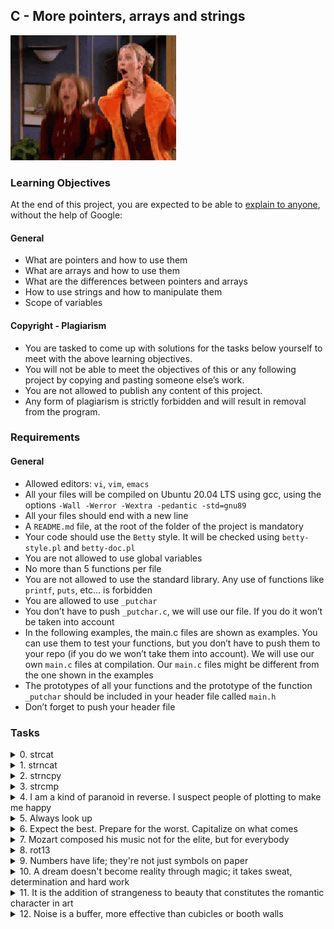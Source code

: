 ## C - More pointers, arrays and strings
![HAPPY](happy-clapping.gif)
### Learning Objectives
At the end of this project, you are expected to be able to [explain to anyone](https://fs.blog/feynman-learning-technique/?fbclid=IwAR2K5_BGPVo0QjJXkOIIqNsqcXK4lTskPWJvA0asKQIGtCPWaQBdKmj1Ztg), without the help of Google:

#### General
- What are pointers and how to use them
- What are arrays and how to use them
- What are the differences between pointers and arrays
- How to use strings and how to manipulate them
- Scope of variables

#### Copyright - Plagiarism
- You are tasked to come up with solutions for the tasks below yourself to meet with the above learning objectives.
- You will not be able to meet the objectives of this or any following project by copying and pasting someone else’s work.
- You are not allowed to publish any content of this project.
- Any form of plagiarism is strictly forbidden and will result in removal from the program.

### Requirements
#### General
- Allowed editors: ```vi```, ```vim```, ```emacs```
- All your files will be compiled on Ubuntu 20.04 LTS using gcc, using the options ```-Wall -Werror -Wextra -pedantic -std=gnu89```
- All your files should end with a new line
- A ```README.md``` file, at the root of the folder of the project is mandatory
- Your code should use the ```Betty``` style. It will be checked using ```betty-style.pl``` and ```betty-doc.pl```
- You are not allowed to use global variables
- No more than 5 functions per file
- You are not allowed to use the standard library. Any use of functions like ```printf```, ```puts```, etc… is forbidden
- You are allowed to use ```_putchar```
- You don’t have to push ```_putchar.c```, we will use our file. If you do it won’t be taken into account
- In the following examples, the main.c files are shown as examples. You can use them to test your functions, but you don’t have to push them to your repo (if you do we won’t take them into account). We will use our own ```main.c``` files at compilation. Our ```main.c``` files might be different from the one shown in the examples
- The prototypes of all your functions and the prototype of the function ```_putchar``` should be included in your header file called ```main.h```
- Don’t forget to push your header file

### Tasks

<details>
<summary>0. strcat</summary>

Write a function that concatenates two strings.
- Prototype: ```char *_strcat(char *dest, char *src);```
- This function appends the ```src``` string to the ```dest``` string, overwriting the terminating null byte (```\0```) at the end of ```dest```, and then adds a terminating null byte
- Returns a pointer to the resulting string ```dest```

FYI: The standard library provides a similar function: ```strcat```. Run ```man strcat``` to learn more.

```shell
julien@ubuntu:~/0x06$ cat 0-main.c
#include "main.h"
#include <stdio.h>

/**
 * main - check the code
 *
 * Return: Always 0.
 */
int main(void)
{
    char s1[98] = "Hello ";
    char s2[] = "World!\n";
    char *ptr;

    printf("%s\n", s1);
    printf("%s", s2);
    ptr = _strcat(s1, s2);
    printf("%s", s1);
    printf("%s", s2);
    printf("%s", ptr);
    return (0);
}
julien@ubuntu:~/0x06$ gcc -Wall -pedantic -Werror -Wextra -std=gnu89 0-main.c 0-strcat.c -o 0-strcat
julien@ubuntu:~/0x06$ ./0-strcat 
Hello 
World!
Hello World!
World!
Hello World!
julien@ubuntu:~/0x06$
```
***
**Repo:**
- GitHub repository: ```alx-low_level_programming```
- Directory: ```0x06-pointers_arrays_strings```
- File: ```0-strcat.c```
</details>


<details>
<summary>1. strncat</summary>

Write a function that concatenates two strings.
- Prototype: ```char *_strncat(char *dest, char *src, int n);```
- The ```_strncat``` function is similar to the ```_strcat``` function, except that
	- it will use at most ```n``` bytes from ```src```; and
	- ```src``` does not need to be null-terminated if it contains ```n``` or more bytes
- Return a pointer to the resulting string ```dest```
FYI: The standard library provides a similar function: ```strncat```. Run ```man strncat``` to learn more.

```shell
julien@ubuntu:~/0x06$ cat 1-main.c
#include "main.h"
#include <stdio.h>

/**
 * main - check the code
 *
 * Return: Always 0.
 */
int main(void)
{
    char s1[98] = "Hello ";
    char s2[] = "World!\n";
    char *ptr;

    printf("%s\n", s1);
    printf("%s", s2);
    ptr = _strncat(s1, s2, 1);
    printf("%s\n", s1);
    printf("%s", s2);
    printf("%s\n", ptr);
    ptr = _strncat(s1, s2, 1024);
    printf("%s", s1);
    printf("%s", s2);
    printf("%s", ptr);
    return (0);
}
julien@ubuntu:~/0x06$ gcc -Wall -pedantic -Werror -Wextra -std=gnu89 1-main.c 1-strncat.c -o 1-strncat
julien@ubuntu:~/0x06$ ./1-strncat 
Hello 
World!
Hello W
World!
Hello W
Hello WWorld!
World!
Hello WWorld!
julien@ubuntu:~/0x06$
```
***
**Repo:**
- GitHub repository: ```alx-low_level_programming```
- Directory: ```0x06-pointers_arrays_strings```
- File: ```1-strncat.c```
</details>


<details>
<summary>2. strncpy</summary>

Write a function that copies a string.
- Prototype: ```char *_strncpy(char *dest, char *src, int n);```
- Your function should work exactly like ```strncpy```
FYI: The standard library provides a similar function: ```strncpy```. Run ```man strncpy``` to learn more.

```shell
julien@ubuntu:~/0x06$ cat 2-main.c
#include "main.h"
#include <stdio.h>

/**
 * main - check the code
 *
 * Return: Always 0.
 */
int main(void)
{
    char s1[98];
    char *ptr;
    int i;

    for (i = 0; i < 98 - 1; i++)
    {
        s1[i] = '*';
    }
    s1[i] = '\0';
    printf("%s\n", s1);
    ptr = _strncpy(s1, "First, solve the problem. Then, write the code\n", 5);
    printf("%s\n", s1);
    printf("%s\n", ptr);
    ptr = _strncpy(s1, "First, solve the problem. Then, write the code\n", 90);
    printf("%s", s1);
    printf("%s", ptr);
    for (i = 0; i < 98; i++)
    {
        if (i % 10)
        {
            printf(" ");
        }
        if (!(i % 10) && i)
        {
            printf("\n");
        }
        printf("0x%02x", s1[i]);
    }
    printf("\n");
    return (0);
}
julien@ubuntu:~/0x06$ gcc -Wall -pedantic -Werror -Wextra -std=gnu89 2-main.c 2-strncpy.c -o 2-strncpy
julien@ubuntu:~/0x06$ ./2-strncpy 
*************************************************************************************************
First********************************************************************************************
First********************************************************************************************
First, solve the problem. Then, write the code
First, solve the problem. Then, write the code
0x46 0x69 0x72 0x73 0x74 0x2c 0x20 0x73 0x6f 0x6c
0x76 0x65 0x20 0x74 0x68 0x65 0x20 0x70 0x72 0x6f
0x62 0x6c 0x65 0x6d 0x2e 0x20 0x54 0x68 0x65 0x6e
0x2c 0x20 0x77 0x72 0x69 0x74 0x65 0x20 0x74 0x68
0x65 0x20 0x63 0x6f 0x64 0x65 0x0a 0x00 0x00 0x00
0x00 0x00 0x00 0x00 0x00 0x00 0x00 0x00 0x00 0x00
0x00 0x00 0x00 0x00 0x00 0x00 0x00 0x00 0x00 0x00
0x00 0x00 0x00 0x00 0x00 0x00 0x00 0x00 0x00 0x00
0x00 0x00 0x00 0x00 0x00 0x00 0x00 0x00 0x00 0x00
0x2a 0x2a 0x2a 0x2a 0x2a 0x2a 0x2a 0x00
julien@ubuntu:~/0x06$
```
***
**Repo:**
- GitHub repository: ```alx-low_level_programming```
- Directory: ```0x06-pointers_arrays_strings```
- File: ```2-strncpy.c```
</details>


<details>
<summary>3. strcmp</summary>

Write a function that compares two strings.
- Prototype: ```int _strcmp(char *s1, char *s2);```
- Your function should work exactly like ```strcmp```
FYI: The standard library provides a similar function: ```strcmp```. Run ```man strcmp``` to learn more.

```shell
julien@ubuntu:~/0x06$ cat 3-main.c
#include "main.h"
#include <stdio.h>

/**
 * main - check the code
 *
 * Return: Always 0.
 */
int main(void)
{
    char s1[] = "Hello";
    char s2[] = "World!";

    printf("%d\n", _strcmp(s1, s2));
    printf("%d\n", _strcmp(s2, s1));
    printf("%d\n", _strcmp(s1, s1));
    return (0);
}
julien@ubuntu:~/0x06$ gcc -Wall -pedantic -Werror -Wextra -std=gnu89 3-main.c 3-strcmp.c -o 3-strcmp
julien@ubuntu:~/0x06$ ./3-strcmp 
-15
15
0
julien@ubuntu:~/0x06$
```
***
**Repo:**
- GitHub repository: ```alx-low_level_programming```
- Directory: ```0x06-pointers_arrays_strings```
- File: ```3-strcmp.c```
</details>


<details>
<summary>4. I am a kind of paranoid in reverse. I suspect people of plotting to make me happy</summary>

Write a function that reverses the content of an array of integers.
- Prototype: ```void reverse_array(int *a, int n);```
- Where ```n``` is the number of elements of the array

```shell
julien@ubuntu:~/0x06$ cat 4-main.c
#include "main.h"
#include <stdio.h>

/**
 * main - check the code
 * @a: an array of integers
 * @n: the number of elements to swap
 *
 * Return: nothing.
 */
void print_array(int *a, int n)
{
    int i;

    i = 0;
    while (i < n)
    {
        if (i != 0)
        {
            printf(", ");
        }
        printf("%d", a[i]);
        i++;
    }
    printf("\n");
}

/**
 * main - check the code
 *
 * Return: Always 0.
 */
int main(void)
{
    int a[] = {0, 1, 2, 3, 4, 5, 6, 7, 8, 9, 98, 1024, 1337};

    print_array(a, sizeof(a) / sizeof(int));
    reverse_array(a, sizeof(a) / sizeof(int));
    print_array(a, sizeof(a) / sizeof(int));
    return (0);
}
julien@ubuntu:~/0x06$ gcc -Wall -pedantic -Werror -Wextra -std=gnu89 4-main.c 4-rev_array.c -o 4-rev_array
julien@ubuntu:~/0x06$ ./4-rev_array 
0, 1, 2, 3, 4, 5, 6, 7, 8, 9, 98, 1024, 1337
1337, 1024, 98, 9, 8, 7, 6, 5, 4, 3, 2, 1, 0
julien@ubuntu:~/0x06$
```
***
**Repo:**
- GitHub repository: ```alx-low_level_programming```
- Directory: ```0x06-pointers_arrays_strings```
- File: ```4-rev_array.c```
</details>


<details>
<summary>5. Always look up</summary>

Write a function that changes all lowercase letters of a string to uppercase.
- Prototype: ```char *string_toupper(char *);```

```shell
julien@ubuntu:~/0x06$ cat 5-main.c
#include "main.h"
#include <stdio.h>

/**
 * main - check the code
 *
 * Return: Always 0.
 */
int main(void)
{
    char str[] = "Look up!\n";
    char *ptr;

    ptr = string_toupper(str);
    printf("%s", ptr);
    printf("%s", str);
    return (0);
}
julien@ubuntu:~/0x06$ gcc -Wall -pedantic -Werror -Wextra -std=gnu89 5-main.c 5-string_toupper.c -o 5-string_toupper
julien@ubuntu:~/0x06$ ./5-string_toupper 
LOOK UP!
LOOK UP!
julien@ubuntu:~/0x06$
```
***
**Repo:**
- GitHub repository: ```alx-low_level_programming```
- Directory: ```0x06-pointers_arrays_strings```
- File: ```5-string_toupper.c```
</details>


<details>
<summary>6. Expect the best. Prepare for the worst. Capitalize on what comes</summary>

Write a function that capitalizes all words of a string.
- Prototype: ```char *cap_string(char *);```
- Separators of words: space, tabulation, new line, ```,```, ```;```, ```.```, ```!```, ```?```, ```"```, ```(```, ```)```, ```{```, and ```}```

```shell
julien@ubuntu:~/0x06$ cat 6-main.c
#include "main.h"
#include <stdio.h>

/**
 * main - check the code
 *
 * Return: Always 0.
 */
int main(void)
{
    char str[] = "Expect the best. Prepare for the worst. Capitalize on what comes.\nhello world! hello-world 0123456hello world\thello world.hello world\n";
    char *ptr;

    ptr = cap_string(str);
    printf("%s", ptr);
    printf("%s", str);
    return (0);
}
julien@ubuntu:~/0x06$ gcc -Wall -pedantic -Werror -Wextra -std=gnu89 6-main.c 6-cap_string.c -o 6-cap
julien@ubuntu:~/0x06$ ./6-cap 
Expect The Best. Prepare For The Worst. Capitalize On What Comes.
Hello World! Hello-world 0123456hello World Hello World.Hello World
Expect The Best. Prepare For The Worst. Capitalize On What Comes.
Hello World! Hello-world 0123456hello World Hello World.Hello World
julien@ubuntu:~/0x06$
```
***
**Repo:**
- GitHub repository: ```alx-low_level_programming```
- Directory: ```0x06-pointers_arrays_strings```
- File: ```6-cap_string.c```
</details>


<details>
<summary>7. Mozart composed his music not for the elite, but for everybody</summary>

Write a function that encodes a string into [1337](https://en.wikipedia.org/wiki/Leet).
- Letters ```a``` and ```A``` should be replaced by ```4```
- Letters ```e``` and ```E``` should be replaced by ```3```
- Letters ```o``` and ```O``` should be replaced by ```0```
- Letters ```t``` and ```T``` should be replaced by ```7```
- Letters ```l``` and ```L``` should be replaced by ```1```
- Prototype: ```char *leet(char *);```
- You can only use one ```if``` in your code
- You can only use two loops in your code
- You are not allowed to use ```switch```
- You are not allowed to use any ternary operation

```shell
julien@ubuntu:~/0x06$ cat 7-main.c
#include "main.h"
#include <stdio.h>

/**
 * main - check the code for
 *
 * Return: Always 0.
 */
int main(void)
{
    char s[] = "Expect the best. Prepare for the worst. Capitalize on what comes.\n";
    char *p;

    p = leet(s);
    printf("%s", p);
    printf("%s", s);
    return (0);
}
julien@ubuntu:~/0x06$ gcc -Wall -pedantic -Werror -Wextra -std=gnu89 7-main.c 7-leet.c -o 7-1337
julien@ubuntu:~/0x06$ ./7-1337 
3xp3c7 7h3 b3s7. Pr3p4r3 f0r 7h3 w0rs7. C4pi741iz3 0n wh47 c0m3s.
3xp3c7 7h3 b3s7. Pr3p4r3 f0r 7h3 w0rs7. C4pi741iz3 0n wh47 c0m3s.
julien@ubuntu:~/0x06$
```
***
**Repo:**
- GitHub repository: ```alx-low_level_programming```
- Directory: ```0x06-pointers_arrays_strings```
- File: ```7-leet.c```
</details>


<details>
<summary>8. rot13</summary>

Write a function that encodes a string using [rot13](https://en.wikipedia.org/wiki/ROT13).
- Prototype: ```char *rot13(char *);```
- You can only use ```if``` statement once in your code
- You can only use two loops in your code
- You are not allowed to use ```switch```
- You are not allowed to use any ternary operation

```shell
julien@ubuntu:~/0x06$ cat 100-main.c
#include "main.h"
#include <stdio.h>

/**
 * main - check the code
 *
 * Return: Always 0.
 */
int main(void)
{
    char s[] = "ROT13 (\"rotate by 13 places\", sometimes hyphenated ROT-13) is a simple letter substitution cipher.\n";
    char *p;

    p = rot13(s);
    printf("%s", p);
    printf("------------------------------------\n");
    printf("%s", s);
    printf("------------------------------------\n");
    p = rot13(s);
    printf("%s", p);
    printf("------------------------------------\n");
    printf("%s", s);
    printf("------------------------------------\n");
    p = rot13(s);
    printf("%s", p);
    printf("------------------------------------\n");
    printf("%s", s);
    return (0);
}
julien@ubuntu:~/0x06$ gcc -Wall -pedantic -Werror -Wextra -std=gnu89 100-main.c 100-rot13.c -o 100-rot13
julien@ubuntu:~/0x06$ ./100-rot13 
EBG13 ("ebgngr ol 13 cynprf", fbzrgvzrf ulcurangrq EBG-13) vf n fvzcyr yrggre fhofgvghgvba pvcure.
------------------------------------
EBG13 ("ebgngr ol 13 cynprf", fbzrgvzrf ulcurangrq EBG-13) vf n fvzcyr yrggre fhofgvghgvba pvcure.
------------------------------------
ROT13 ("rotate by 13 places", sometimes hyphenated ROT-13) is a simple letter substitution cipher.
------------------------------------
ROT13 ("rotate by 13 places", sometimes hyphenated ROT-13) is a simple letter substitution cipher.
------------------------------------
EBG13 ("ebgngr ol 13 cynprf", fbzrgvzrf ulcurangrq EBG-13) vf n fvzcyr yrggre fhofgvghgvba pvcure.
------------------------------------
EBG13 ("ebgngr ol 13 cynprf", fbzrgvzrf ulcurangrq EBG-13) vf n fvzcyr yrggre fhofgvghgvba pvcure.
julien@ubuntu:~/0x06$
```
***
**Repo:**
- GitHub repository: ```alx-low_level_programming```
- Directory: ```0x06-pointers_arrays_strings```
- File: ```100-rot13.c```
</details>


<details>
<summary>9. Numbers have life; they're not just symbols on paper</summary>

Write a function that prints an integer.
- Prototype: ```void print_number(int n);```
- You can only use ```_putchar``` function to print
- You are not allowed to use ```long```
- You are not allowed to use arrays or pointers
- You are not allowed to hard-code special values

```shell
julien@ubuntu:~/0x06$ cat 101-main.c
#include "main.h"

/**
 * main - check the code
 *
 * Return: Always 0.
 */
int main(void)
{
    print_number(98);
    _putchar('\n');
    print_number(402);
    _putchar('\n');
    print_number(1024);
    _putchar('\n');
    print_number(0);
    _putchar('\n');
    print_number(-98);
    _putchar('\n');
    return (0);
}
julien@ubuntu:~/0x06$ gcc -Wall -pedantic -Werror -Wextra -std=gnu89 _putchar.c 101-main.c 101-print_number.c -o 101-print_numbers
julien@ubuntu:~/0x06$ ./101-print_numbers 
98
402
1024
0
-98
julien@ubuntu:~/0x06$
```
***
**Repo:**
- GitHub repository: ```alx-low_level_programming```
- Directory: ```0x06-pointers_arrays_strings```
- File: ```101-print_number.c```
</details>


<details>
<summary>10. A dream doesn't become reality through magic; it takes sweat, determination and hard work</summary>
![Dream](dream.gif)

Add one line to [this code](magic.c), so that the program prints ```a[2] = 98```, followed by a new line.
- You are not allowed to use the variable ```a``` in your new line of code
- You are not allowed to modify the variable ```p```
- You can only write one statement
- You are not allowed to use ```,```
- You are not allowed to code anything else than the line of expected line of code at the expected line
- Your code should be written at line 19, before the ```;```
- Do not remove anything from the initial code (not even the comments)
- and don’t change anything but the line of code you are adding (don’t change the spaces to tabs!)
- You are allowed to use the standard library

***
**Repo:**
- GitHub repository: ```alx-low_level_programming```
- Directory: ```0x06-pointers_arrays_strings```
- File: ```102-magic.c	```
</details>


<details>
<summary>11. It is the addition of strangeness to beauty that constitutes the romantic character in art</summary>

Write a function that adds two numbers.
- Prototype: ```char *infinite_add(char *n1, char *n2, char *r, int size_r);```
- Where ```n1``` and ```n2``` are the two numbers
- ```r``` is the buffer that the function will use to store the result
- ```size_r``` is the buffer size
- The function returns a pointer to the result
- You can assume that you will always get positive numbers, or ```0```
- You can assume that there will be only digits in the strings ```n1``` and ```n2```
- ```n1``` and ```n2``` will never be empty
- If the result can not be stored in ```r``` the function must return ```0```

```shell
julien@ubuntu:~/0x06$ cat 103-main.c
#include "main.h"
#include <stdio.h>

/**
 * main - check the code
 *
 * Return: Always 0.
 */
int main(void)
{
        char *n = "1234567892434574367823574575678477685785645685876876774586734734563456453743756756784458";
        char *m = "9034790663470697234682914569346259634958693246597324659762347956349265983465962349569346";
        char r[100];
        char r2[10];
        char r3[11];
        char *res;

        res = infinite_add(n, m, r, 100);
        if (res == 0)
        {
                printf("Error\n");
        }
        else
        {
                printf("%s + %s = %s\n", n, m, res);
        }
        n = "1234567890";
        m = "1";
        res = infinite_add(n, m, r2, 10);
        if (res == 0)
        {
                printf("Error\n");
        }
        else
        {
                printf("%s + %s = %s\n", n, m, res);
        }
        n = "999999999";
        m = "1";
        res = infinite_add(n, m, r2, 10);
        if (res == 0)
        {
                printf("Error\n");
        }
        else
        {
                printf("%s + %s = %s\n", n, m, res);
        }
        res = infinite_add(n, m, r3, 11);
        if (res == 0)
        {
                printf("Error\n");
        }
        else
        {
                printf("%s + %s = %s\n", n, m, res);
        }
        return (0);
}
julien@ubuntu:~/0x06$ gcc -Wall -pedantic -Werror -Wextra -std=gnu89 103-main.c 103-infinite_add.c -o 103-add
julien@ubuntu:~/0x06$ ./103-add 
1234567892434574367823574575678477685785645685876876774586734734563456453743756756784458 + 9034790663470697234682914569346259634958693246597324659762347956349265983465962349569346 = 10269358555905271602506489145024737320744338932474201434349082690912722437209719106353804
Error
Error
999999999 + 1 = 1000000000
julien@ubuntu:~/0x06$
```
***
**Repo:**
- GitHub repository: ```alx-low_level_programming```
- Directory: ```0x06-pointers_arrays_strings```
- File: ```103-infinite_add.c```
</details>

<details>
<summary>12. Noise is a buffer, more effective than cubicles or booth walls</summary>

Write a function that prints a buffer.
- Prototype: ```void print_buffer(char *b, int size);```
- The function must print the content of ```size``` bytes of the buffer pointed by ```b```
- The output should print 10 bytes per line
- Each line starts with the position of the first byte of the line in hexadecimal (8 chars), starting with ```0```
- Each line shows the hexadecimal content (2 chars) of the buffer, 2 bytes at a time, separated by a space
- Each line shows the content of the buffer. If the byte is a printable character, print the letter, if not, print ```.```
- Each line ends with a new line ```\n```
- If ```size``` is ```0``` or less, the output should be a new line only ```\n```
- You are allowed to use the standard library
- The output should look like the following example, and formatted exactly the same way:

```shell
julien@ubuntu:~/0x06$ cat 104-main.c
#include "main.h"
#include <stdio.h>

/**
 * main - check the code
 *
 * Return: Always 0.
 */
int main(void)
{
    char buffer[] = "This is a string!\0And this is the rest of the #buffer :)\1\2\3\4\5\6\7#cisfun\n\0\0\0\0\0\0\0\0\0\0\0\0\0\0\0\0\0\0\0\x20\x21\x34\x56#pointersarefun #infernumisfun\n";

    printf("%s\n", buffer);
    printf("---------------------------------\n");
    print_buffer(buffer, sizeof(buffer));
    return (0);
}
julien@ubuntu:~/0x06$ gcc -Wall -pedantic -Werror -Wextra -std=gnu89 104-main.c 104-print_buffer.c -o 104-buffer
julien@ubuntu:~/0x06$ ./104-buffer 
This is a string!
---------------------------------
00000000: 5468 6973 2069 7320 6120 This is a 
0000000a: 7374 7269 6e67 2100 416e string!.An
00000014: 6420 7468 6973 2069 7320 d this is 
0000001e: 7468 6520 7265 7374 206f the rest o
00000028: 6620 7468 6520 2362 7566 f the #buf
00000032: 6665 7220 3a29 0102 0304 fer :)....
0000003c: 0506 0723 6369 7366 756e ...#cisfun
00000046: 0a00 0000 0000 0000 0000 ..........
00000050: 0000 0000 0000 0000 0000 ..........
0000005a: 2021 3456 2370 6f69 6e74  !4V#point
00000064: 6572 7361 7265 6675 6e20 ersarefun 
0000006e: 2369 6e66 6572 6e75 6d69 #infernumi
00000078: 7366 756e 0a00           sfun..
julien@ubuntu:~/0x06$
```
***
**Repo:**
- GitHub repository: ```alx-low_level_programming```
- Directory: ```0x06-pointers_arrays_strings```
- File: ```104-print_buffer.c```
</details>
